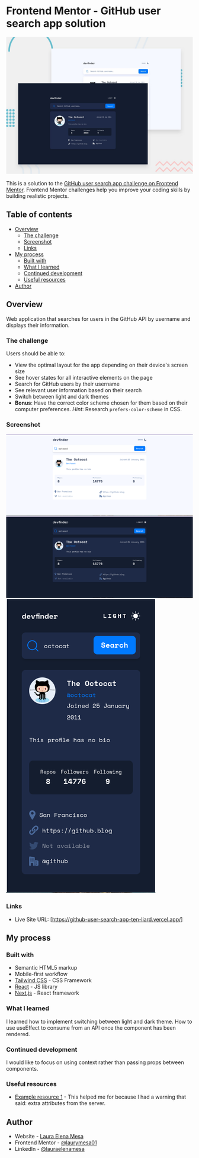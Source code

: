 # Frontend Mentor - GitHub user search app solution

![Design preview for the Frontend GitHub search app coding challenge](./preview.jpg)

This is a solution to the [GitHub user search app challenge on Frontend Mentor](https://www.frontendmentor.io/challenges/github-user-search-app-Q09YOgaH6). Frontend Mentor challenges help you improve your coding skills by building realistic projects. 

## Table of contents

- [Overview](#overview)
  - [The challenge](#the-challenge)
  - [Screenshot](#screenshot)
  - [Links](#links)
- [My process](#my-process)
  - [Built with](#built-with)
  - [What I learned](#what-i-learned)
  - [Continued development](#continued-development)
  - [Useful resources](#useful-resources)
- [Author](#author)

## Overview

Web application that searches for users in the GitHub API by username and displays their information.

### The challenge

Users should be able to:

- View the optimal layout for the app depending on their device's screen size
- See hover states for all interactive elements on the page
- Search for GitHub users by their username
- See relevant user information based on their search
- Switch between light and dark themes
- **Bonus**: Have the correct color scheme chosen for them based on their computer preferences. _Hint_: Research `prefers-color-scheme` in CSS.

### Screenshot

![Home page with light mode](./home-light.png)
![Home page with dark mode](./home-dark.png)
![Home page mobile view](./home-mobile.png)

### Links

<!-- - Solution URL: [Add solution URL here](https://your-solution-url.com) -->
- Live Site URL: [https://github-user-search-app-ten-liard.vercel.app/]

## My process

### Built with

- Semantic HTML5 markup
- Mobile-first workflow
- [Tailwind CSS](https://tailwindcss.com/) - CSS Framework
- [React](https://reactjs.org/) - JS library
- [Next.js](https://nextjs.org/) - React framework

### What I learned

I learned how to implement switching between light and dark theme. How to use useEffect to consume from an API once the component has been rendered.


### Continued development

I would like to focus on using context rather than passing props between components. 

### Useful resources

- [Example resource 1](https://github.com/vercel/next.js/discussions/22388) - This helped me for because I had a warning that said: extra attributes from the server. 


## Author

- Website - [Laura Elena Mesa](https://portfolio-app-three-red.vercel.app/)
- Frontend Mentor - [@laurymesa01](https://www.frontendmentor.io/profile/laurymesa01)
- LinkedIn - [@lauraelenamesa](https://www.linkedin.com/in/lauraelenamesa/)


